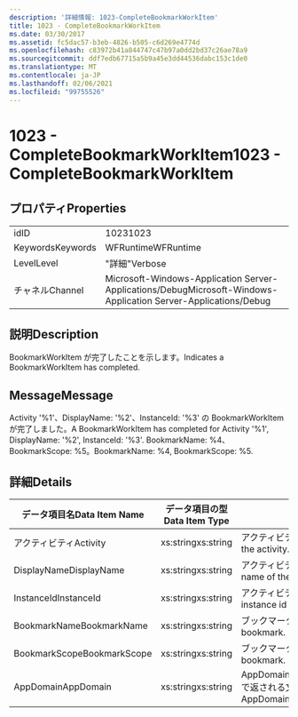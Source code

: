 ```yaml
---
description: '詳細情報: 1023-CompleteBookmarkWorkItem'
title: 1023 - CompleteBookmarkWorkItem
ms.date: 03/30/2017
ms.assetid: fc5dac57-b3eb-4826-b505-c6d269e4774d
ms.openlocfilehash: c83972b41a844747c47b97a0dd2bd37c26ae78a9
ms.sourcegitcommit: ddf7edb67715a5b9a45e3dd44536dabc153c1de0
ms.translationtype: MT
ms.contentlocale: ja-JP
ms.lasthandoff: 02/06/2021
ms.locfileid: "99755526"
---
```

# <a name="1023---completebookmarkworkitem"></a><span data-ttu-id="63a22-103">1023 - CompleteBookmarkWorkItem</span><span class="sxs-lookup"><span data-stu-id="63a22-103">1023 - CompleteBookmarkWorkItem</span></span>

## <a name="properties"></a><span data-ttu-id="63a22-104">プロパティ</span><span class="sxs-lookup"><span data-stu-id="63a22-104">Properties</span></span>  
  
|||  
|-|-|  
|<span data-ttu-id="63a22-105">id</span><span class="sxs-lookup"><span data-stu-id="63a22-105">ID</span></span>|<span data-ttu-id="63a22-106">1023</span><span class="sxs-lookup"><span data-stu-id="63a22-106">1023</span></span>|  
|<span data-ttu-id="63a22-107">Keywords</span><span class="sxs-lookup"><span data-stu-id="63a22-107">Keywords</span></span>|<span data-ttu-id="63a22-108">WFRuntime</span><span class="sxs-lookup"><span data-stu-id="63a22-108">WFRuntime</span></span>|  
|<span data-ttu-id="63a22-109">Level</span><span class="sxs-lookup"><span data-stu-id="63a22-109">Level</span></span>|<span data-ttu-id="63a22-110">"詳細"</span><span class="sxs-lookup"><span data-stu-id="63a22-110">Verbose</span></span>|  
|<span data-ttu-id="63a22-111">チャネル</span><span class="sxs-lookup"><span data-stu-id="63a22-111">Channel</span></span>|<span data-ttu-id="63a22-112">Microsoft-Windows-Application Server-Applications/Debug</span><span class="sxs-lookup"><span data-stu-id="63a22-112">Microsoft-Windows-Application Server-Applications/Debug</span></span>|  
  
## <a name="description"></a><span data-ttu-id="63a22-113">説明</span><span class="sxs-lookup"><span data-stu-id="63a22-113">Description</span></span>  

 <span data-ttu-id="63a22-114">BookmarkWorkItem が完了したことを示します。</span><span class="sxs-lookup"><span data-stu-id="63a22-114">Indicates a BookmarkWorkItem has completed.</span></span>  
  
## <a name="message"></a><span data-ttu-id="63a22-115">Message</span><span class="sxs-lookup"><span data-stu-id="63a22-115">Message</span></span>  

 <span data-ttu-id="63a22-116">Activity '%1'、DisplayName: '%2'、InstanceId: '%3' の BookmarkWorkItem が完了しました。</span><span class="sxs-lookup"><span data-stu-id="63a22-116">A BookmarkWorkItem has completed for Activity '%1', DisplayName: '%2', InstanceId: '%3'.</span></span> <span data-ttu-id="63a22-117">BookmarkName: %4、BookmarkScope: %5。</span><span class="sxs-lookup"><span data-stu-id="63a22-117">BookmarkName: %4, BookmarkScope: %5.</span></span>  
  
## <a name="details"></a><span data-ttu-id="63a22-118">詳細</span><span class="sxs-lookup"><span data-stu-id="63a22-118">Details</span></span>  
  
|<span data-ttu-id="63a22-119">データ項目名</span><span class="sxs-lookup"><span data-stu-id="63a22-119">Data Item Name</span></span>|<span data-ttu-id="63a22-120">データ項目の型</span><span class="sxs-lookup"><span data-stu-id="63a22-120">Data Item Type</span></span>|<span data-ttu-id="63a22-121">説明</span><span class="sxs-lookup"><span data-stu-id="63a22-121">Description</span></span>|  
|--------------------|--------------------|-----------------|  
|<span data-ttu-id="63a22-122">アクティビティ</span><span class="sxs-lookup"><span data-stu-id="63a22-122">Activity</span></span>|<span data-ttu-id="63a22-123">xs:string</span><span class="sxs-lookup"><span data-stu-id="63a22-123">xs:string</span></span>|<span data-ttu-id="63a22-124">アクティビティの型名。</span><span class="sxs-lookup"><span data-stu-id="63a22-124">The type name of the activity.</span></span>|  
|<span data-ttu-id="63a22-125">DisplayName</span><span class="sxs-lookup"><span data-stu-id="63a22-125">DisplayName</span></span>|<span data-ttu-id="63a22-126">xs:string</span><span class="sxs-lookup"><span data-stu-id="63a22-126">xs:string</span></span>|<span data-ttu-id="63a22-127">アクティビティの表示名。</span><span class="sxs-lookup"><span data-stu-id="63a22-127">The display name of the activity.</span></span>|  
|<span data-ttu-id="63a22-128">InstanceId</span><span class="sxs-lookup"><span data-stu-id="63a22-128">InstanceId</span></span>|<span data-ttu-id="63a22-129">xs:string</span><span class="sxs-lookup"><span data-stu-id="63a22-129">xs:string</span></span>|<span data-ttu-id="63a22-130">アクティビティのインスタンス ID。</span><span class="sxs-lookup"><span data-stu-id="63a22-130">The instance id of the activity.</span></span>|  
|<span data-ttu-id="63a22-131">BookmarkName</span><span class="sxs-lookup"><span data-stu-id="63a22-131">BookmarkName</span></span>|<span data-ttu-id="63a22-132">xs:string</span><span class="sxs-lookup"><span data-stu-id="63a22-132">xs:string</span></span>|<span data-ttu-id="63a22-133">ブックマークの名前。</span><span class="sxs-lookup"><span data-stu-id="63a22-133">The name of the bookmark.</span></span>|  
|<span data-ttu-id="63a22-134">BookmarkScope</span><span class="sxs-lookup"><span data-stu-id="63a22-134">BookmarkScope</span></span>|<span data-ttu-id="63a22-135">xs:string</span><span class="sxs-lookup"><span data-stu-id="63a22-135">xs:string</span></span>|<span data-ttu-id="63a22-136">ブックマークのスコープ。</span><span class="sxs-lookup"><span data-stu-id="63a22-136">The scope of the bookmark.</span></span>|  
|<span data-ttu-id="63a22-137">AppDomain</span><span class="sxs-lookup"><span data-stu-id="63a22-137">AppDomain</span></span>|<span data-ttu-id="63a22-138">xs:string</span><span class="sxs-lookup"><span data-stu-id="63a22-138">xs:string</span></span>|<span data-ttu-id="63a22-139">AppDomain.CurrentDomain.FriendlyName で返される文字列。</span><span class="sxs-lookup"><span data-stu-id="63a22-139">The string returned by AppDomain.CurrentDomain.FriendlyName.</span></span>|
